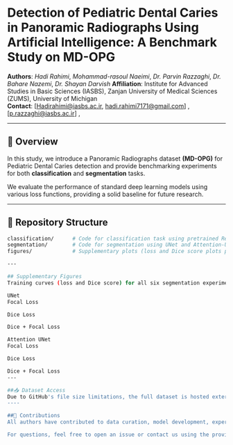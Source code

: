 # Detection of Pediatric Dental Caries in Panoramic Radiographs Using Artificial Intelligence: A Benchmark Study on MD-OPG

**Authors**: *Hadi Rahimi*, *Mohammad-rasoul Naeimi*, *Dr. Parvin Razzaghi*, *Dr. Bahare Nazemi*, *Dr. Shayan Darvish*
**Affiliation**: Institute for Advanced Studies in Basic Sciences (IASBS), Zanjan University of Medical Sciences (ZUMS), University of Michigan  
**Contact**: [Hadirahimi@iasbs.ac.ir, hadi.rahimi7171@gmail.com] ,[p.razzaghi@iasbs.ac.ir] , 


---

## 📌 Overview

In this study, we introduce a Panoramic Radiographs dataset **(MD-OPG)** for Pediatric Dental Caries detection and provide benchmarking experiments for both **classification** and **segmentation** tasks.

We evaluate the performance of standard deep learning models using various loss functions, providing a solid baseline for future research.

---

## 📁 Repository Structure

```bash
classification/      # Code for classification task using pretrained ResNet-18 (Keras) + patch extraction code for training this model
segmentation/        # Code for segmentation using UNet and Attention-UNet (Torch) + extracting smile zone images code for these models
figures/             # Supplementary plots (loss and Dice score plots per 3 loss experiments for both segmentation models)

---

## Supplementary Figures
Training curves (loss and Dice score) for all six segmentation experiments are included in the figures/ directory:

UNet
Focal Loss

Dice Loss

Dice + Focal Loss

Attention UNet
Focal Loss

Dice Loss

Dice + Focal Loss
---

##📥 Dataset Access
Due to GitHub's file size limitations, the full dataset is hosted externally at **Dataset_link** file which is link to Google Drive
----

##🤝 Contributions
All authors have contributed to data curation, model development, experimentation, and analysis.

For questions, feel free to open an issue or contact us using the provided email.

